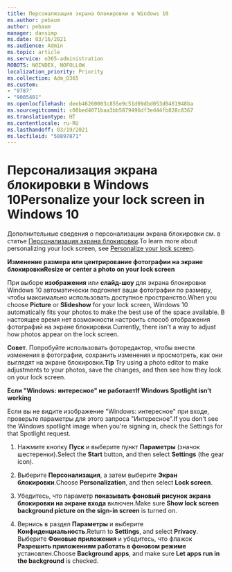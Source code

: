 ```yaml
---
title: Персонализация экрана блокировки в Windows 10
ms.author: pebaum
author: pebaum
manager: dansimp
ms.date: 03/16/2021
ms.audience: Admin
ms.topic: article
ms.service: o365-administration
ROBOTS: NOINDEX, NOFOLLOW
localization_priority: Priority
ms.collection: Adm_O365
ms.custom:
- "9787"
- "9005401"
ms.openlocfilehash: deeb46260003c855e9c51d09dbd053d0461948ba
ms.sourcegitcommit: c08bed4071baa3bb5879496df3ed44fb828c8367
ms.translationtype: HT
ms.contentlocale: ru-RU
ms.lasthandoff: 03/19/2021
ms.locfileid: "50897871"
---
```

# <a name="personalize-your-lock-screen-in-windows-10"></a><span data-ttu-id="e13ed-102">Персонализация экрана блокировки в Windows 10</span><span class="sxs-lookup"><span data-stu-id="e13ed-102">Personalize your lock screen in Windows 10</span></span>

<span data-ttu-id="e13ed-103">Дополнительные сведения о персонализации экрана блокировки см. в статье [Персонализация экрана блокировки](https://support.microsoft.com/windows/personalize-your-lock-screen-81dab9b0-35cf-887c-84a0-6de8ef72bea0).</span><span class="sxs-lookup"><span data-stu-id="e13ed-103">To learn more about personalizing your lock screen, see [Personalize your lock screen](https://support.microsoft.com/windows/personalize-your-lock-screen-81dab9b0-35cf-887c-84a0-6de8ef72bea0).</span></span>

<span data-ttu-id="e13ed-104">**Изменение размера или центрирование фотографии на экране блокировки**</span><span class="sxs-lookup"><span data-stu-id="e13ed-104">**Resize or center a photo on your lock screen**</span></span>

<span data-ttu-id="e13ed-105">При выборе **изображения** или **слайд-шоу** для экрана блокировки Windows 10 автоматически подгоняет ваши фотографии по размеру, чтобы максимально использовать доступное пространство.</span><span class="sxs-lookup"><span data-stu-id="e13ed-105">When you choose **Picture** or **Slideshow** for your lock screen, Windows 10 automatically fits your photos to make the best use of the space available.</span></span> <span data-ttu-id="e13ed-106">В настоящее время нет возможности настроить способ отображения фотографий на экране блокировки.</span><span class="sxs-lookup"><span data-stu-id="e13ed-106">Currently, there isn't a way to adjust how photos appear on the lock screen.</span></span>

<span data-ttu-id="e13ed-107">**Совет**. Попробуйте использовать фоторедактор, чтобы внести изменения в фотографии, сохранить изменения и просмотреть, как они выглядят на экране блокировки.</span><span class="sxs-lookup"><span data-stu-id="e13ed-107">**Tip** Try using a photo editor to make adjustments to your photos, save the changes, and then see how they look on your lock screen.</span></span>

<span data-ttu-id="e13ed-108">**Если "Windows: интересное" не работает**</span><span class="sxs-lookup"><span data-stu-id="e13ed-108">**If Windows Spotlight isn’t working**</span></span>

<span data-ttu-id="e13ed-109">Если вы не видите изображение "Windows: интересное" при входе, проверьте параметры для этого запроса "Интересное".</span><span class="sxs-lookup"><span data-stu-id="e13ed-109">If you don't see the Windows spotlight image when you're signing in, check the Settings for that Spotlight request.</span></span> 

1. <span data-ttu-id="e13ed-110">Нажмите кнопку **Пуск** и выберите пункт **Параметры** (значок шестеренки).</span><span class="sxs-lookup"><span data-stu-id="e13ed-110">Select the **Start** button, and then select **Settings** (the gear icon).</span></span>

1. <span data-ttu-id="e13ed-111">Выберите **Персонализация**, а затем выберите **Экран блокировки**.</span><span class="sxs-lookup"><span data-stu-id="e13ed-111">Choose **Personalization**, and then select **Lock screen**.</span></span>

1. <span data-ttu-id="e13ed-112">Убедитесь, что параметр **показывать фоновый рисунок экрана блокировки на экране входа** включен.</span><span class="sxs-lookup"><span data-stu-id="e13ed-112">Make sure **Show lock screen background picture on the sign-in screen** is turned on.</span></span>

1. <span data-ttu-id="e13ed-113">Вернись в раздел **Параметры** и выберите **Конфиденциальность**.</span><span class="sxs-lookup"><span data-stu-id="e13ed-113">Return to **Settings**, and select **Privacy**.</span></span> <span data-ttu-id="e13ed-114">Выберите **Фоновые приложения** и убедитесь, что флажок **Разрешить приложениям работать в фоновом режиме** установлен.</span><span class="sxs-lookup"><span data-stu-id="e13ed-114">Choose **Background apps**, and make sure **Let apps run in the background** is checked.</span></span>